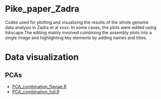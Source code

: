# Pike_paper_Zadra

Codes used for plotting and visualizing the results of the whole genome data analysis in Zadra et al xxxx.
In some cases, the plots were edited using Inkscape.The editing mainly involved combining the assembly plots into a single image and highlighting key elements by adding names and titles.

# Data visualization
## PCAs
* [PCA_combination_flaviae.R](https://github.com/zadra-n/Pike_paper_Zadra/blob/main/PCA_combination_flaviae.R)
* [PCA_combination_full.R](https://github.com/zadra-n/Pike_paper_Zadra/blob/main/PCA_combination_full.R)



